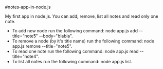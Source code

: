#notes-app-in-node.js

My first app in node.js.
You can add, remove, list all notes and read only one note.

- To add new node run the following command: node app.js add --title="note5" --body="blabla". 
- To remove a node (by it's title name) run the following command: node app.js remove --title="note5".
- To read one note run the following command: node app.js read --title="note4".
- To list all notes run the following command: node app.js list.
